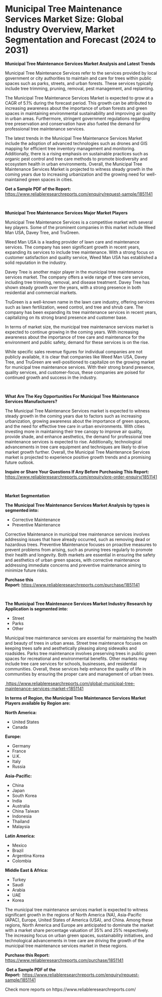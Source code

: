 <p><h1>Municipal Tree Maintenance Services Market Size: Global Industry Overview, Market Segmentation and Forecast (2024 to 2031)</h1></p><p><strong>Municipal Tree Maintenance Services Market Analysis and Latest Trends</strong></p>
<p><p>Municipal Tree Maintenance Services refer to the services provided by local government or city authorities to maintain and care for trees within public spaces such as parks, streets, and urban forests. These services typically include tree trimming, pruning, removal, pest management, and replanting. </p><p>The Municipal Tree Maintenance Services Market is expected to grow at a CAGR of 5.1% during the forecast period. This growth can be attributed to increasing awareness about the importance of urban forests and green spaces in maintaining environmental sustainability and improving air quality in urban areas. Furthermore, stringent government regulations regarding tree preservation and conservation have also fueled the demand for professional tree maintenance services.</p><p>The latest trends in the Municipal Tree Maintenance Services Market include the adoption of advanced technologies such as drones and GIS mapping for efficient tree inventory management and monitoring. Additionally, there is a rising emphasis on sustainable practices such as organic pest control and tree care methods to promote biodiversity and ecosystem health in urban environments. Overall, the Municipal Tree Maintenance Services Market is projected to witness steady growth in the coming years due to increasing urbanization and the growing need for well-maintained green spaces in cities.</p></p>
<p><strong>Get a Sample PDF of the Report:&nbsp;</strong> <a href="https://www.reliableresearchreports.com/enquiry/request-sample/1851141">https://www.reliableresearchreports.com/enquiry/request-sample/1851141</a></p>
<p>&nbsp;</p>
<p><strong>Municipal Tree Maintenance Services Major Market Players</strong></p>
<p><p>Municipal Tree Maintenance Services is a competitive market with several key players. Some of the prominent companies in this market include Weed Man USA, Davey Tree, and TruGreen.</p><p>Weed Man USA is a leading provider of lawn care and maintenance services. The company has seen significant growth in recent years, expanding its services to include tree maintenance. With a strong focus on customer satisfaction and quality service, Weed Man USA has established a solid reputation in the industry.</p><p>Davey Tree is another major player in the municipal tree maintenance services market. The company offers a wide range of tree care services, including tree trimming, removal, and disease treatment. Davey Tree has shown steady growth over the years, with a strong presence in both residential and commercial markets.</p><p>TruGreen is a well-known name in the lawn care industry, offering services such as lawn fertilization, weed control, and tree and shrub care. The company has been expanding its tree maintenance services in recent years, capitalizing on its strong brand presence and customer base.</p><p>In terms of market size, the municipal tree maintenance services market is expected to continue growing in the coming years. With increasing awareness about the importance of tree care and maintenance for the environment and public safety, demand for these services is on the rise.</p><p>While specific sales revenue figures for individual companies are not publicly available, it is clear that companies like Weed Man USA, Davey Tree, and TruGreen are well-positioned to capitalize on the growing market for municipal tree maintenance services. With their strong brand presence, quality services, and customer-focus, these companies are poised for continued growth and success in the industry.</p></p>
<p>&nbsp;</p>
<p><strong>What Are The Key Opportunities For Municipal Tree Maintenance Services Manufacturers?</strong></p>
<p><p>The Municipal Tree Maintenance Services market is expected to witness steady growth in the coming years due to factors such as increasing urbanization, growing awareness about the importance of green spaces, and the need for effective tree care in urban environments. With cities investing more in maintaining their tree canopy to improve air quality, provide shade, and enhance aesthetics, the demand for professional tree maintenance services is expected to rise. Additionally, technological advancements in tree care equipment and techniques are likely to drive market growth further. Overall, the Municipal Tree Maintenance Services market is projected to experience positive growth trends and a promising future outlook.</p></p>
<p><strong>Inquire or Share Your Questions If Any Before Purchasing This Report:</strong> <a href="https://www.reliableresearchreports.com/enquiry/pre-order-enquiry/1851141">https://www.reliableresearchreports.com/enquiry/pre-order-enquiry/1851141</a></p>
<p>&nbsp;</p>
<p><strong>Market Segmentation</strong></p>
<p><strong>The Municipal Tree Maintenance Services Market Analysis by types is segmented into:</strong></p>
<p><ul><li>Corrective Maintenance</li><li>Preventive Maintenance</li></ul></p>
<p><p>Corrective Maintenance in municipal tree maintenance services involves addressing issues that have already occurred, such as removing dead or hazardous trees. Preventive Maintenance focuses on proactive measures to prevent problems from arising, such as pruning trees regularly to promote their health and longevity. Both markets are essential in ensuring the safety and aesthetics of urban green spaces, with corrective maintenance addressing immediate concerns and preventive maintenance aiming to minimize future risks.</p></p>
<p><strong>Purchase this Report:&nbsp;</strong><a href="https://www.reliableresearchreports.com/purchase/1851141">https://www.reliableresearchreports.com/purchase/1851141</a></p>
<p>&nbsp;</p>
<p><strong>The Municipal Tree Maintenance Services Market Industry Research by Application is segmented into:</strong></p>
<p><ul><li>Street</li><li>Parks</li><li>Other</li></ul></p>
<p><p>Municipal tree maintenance services are essential for maintaining the health and beauty of trees in urban areas. Street tree maintenance focuses on keeping trees safe and aesthetically pleasing along sidewalks and roadsides. Parks tree maintenance involves preserving trees in public green spaces for recreational and environmental benefits. Other markets may include tree care services for schools, businesses, and residential communities. Overall, these services help enhance the quality of life in communities by ensuring the proper care and management of urban trees.</p></p>
<p><a href="https://www.reliableresearchreports.com/global-municipal-tree-maintenance-services-market-r1851141">&nbsp;https://www.reliableresearchreports.com/global-municipal-tree-maintenance-services-market-r1851141</a></p>
<p><strong>In terms of Region, the Municipal Tree Maintenance Services Market Players available by Region are:</strong></p>
<p>
    <p> <strong> North America: </strong>
        <ul>
            <li>United States</li>
            <li>Canada</li>
        </ul>
        </p> 
    <p> <strong> Europe: </strong>
        <ul>
            <li>Germany</li>
            <li>France</li>
            <li>U.K.</li>
            <li>Italy</li>
            <li>Russia</li>
        </ul>
        </p> 
    <p> <strong> Asia-Pacific: </strong>
        <ul>
            <li>China</li>
            <li>Japan</li>
            <li>South Korea</li>
            <li>India</li>
            <li>Australia</li>
            <li>China Taiwan</li>
            <li>Indonesia</li>
            <li>Thailand</li>
            <li>Malaysia</li>
        </ul>
        </p> 
    <p> <strong> Latin America: </strong>
        <ul>
            <li>Mexico</li>
            <li>Brazil</li>
            <li>Argentina Korea</li>
            <li>Colombia</li>
        </ul>
        </p> 
    <p> <strong> Middle East & Africa: </strong>
        <ul>
            <li>Turkey</li>
            <li>Saudi</li>
            <li>Arabia</li>
            <li>UAE</li>
            <li>Korea</li>
        </ul>
    </p>
    </p>
<p><p>The municipal tree maintenance services market is expected to witness significant growth in the regions of North America (NA), Asia-Pacific (APAC), Europe, United States of America (USA), and China. Among these regions, North America and Europe are anticipated to dominate the market with a market share percentage valuation of 35% and 25% respectively. The increasing focus on urban green spaces, sustainability initiatives, and technological advancements in tree care are driving the growth of the municipal tree maintenance services market in these regions.</p></p>
<p><strong>Purchase this Report: </strong><a href="https://www.reliableresearchreports.com/purchase/1851141">https://www.reliableresearchreports.com/purchase/1851141</a></p>
<p>&nbsp;<strong>Get a Sample PDF of the Report:&nbsp;&nbsp;</strong><a href="https://www.reliableresearchreports.com/enquiry/request-sample/1851141">https://www.reliableresearchreports.com/enquiry/request-sample/1851141</a></p>
<p><strong></strong></p>
<p>Check more reports on https://www.reliableresearchreports.com/</p>